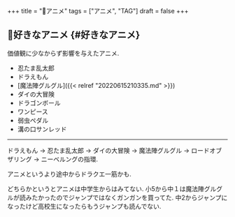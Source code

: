 +++
title = "🔖アニメ"
tags = ["アニメ", "TAG"]
draft = false
+++

## 🦊好きなアニメ {#好きなアニメ}

価値観に少なからず影響を与えたアニメ.

-   忍たま乱太郎
-   ドラえもん
-   [魔法陣グルグル]({{< relref "20220615210335.md" >}})
-   ダイの大冒険
-   ドラゴンボール
-   ワンピース
-   弱虫ペダル
-   溝の口サンレッド

---

ドラえもん -> 忍たま乱太郎 -> ダイの大冒険 -> 魔法陣グルグル -> ロードオブザリング -> ニーベルングの指環.

アニメというより途中からドラクエ一筋かも.

どちらかというとアニメは中学生からはみてない. 小5から中１は魔法陣グルグルが読みたかったのでジャンプではなくガンガンを買ってた. 中2からジャンプになったけど高校生になったらもうジャンプも読んでない.
